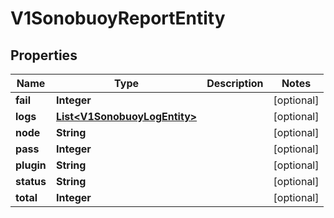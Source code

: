 # V1SonobuoyReportEntity

## Properties
Name | Type | Description | Notes
------------ | ------------- | ------------- | -------------
**fail** | **Integer** |  |  [optional]
**logs** | [**List&lt;V1SonobuoyLogEntity&gt;**](V1SonobuoyLogEntity.md) |  |  [optional]
**node** | **String** |  |  [optional]
**pass** | **Integer** |  |  [optional]
**plugin** | **String** |  |  [optional]
**status** | **String** |  |  [optional]
**total** | **Integer** |  |  [optional]
